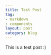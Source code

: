 ```yaml
---
title: Test Post
tag:
- markdown
- components
layout: post
category: blog
---
```


This is a test post :)